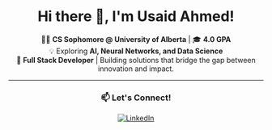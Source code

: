 
<div align="center">

# Hi there 👋, I'm Usaid Ahmed!

👨‍🎓 **CS Sophomore @ University of Alberta** | 🎓 **4.0 GPA**  
💡 Exploring **AI, Neural Networks, and Data Science**  
🚀 **Full Stack Developer** | Building solutions that bridge the gap between innovation and impact.

---

### 📫 Let's Connect!
[![LinkedIn](https://img.shields.io/badge/-LinkedIn-blue?style=flat&logo=linkedin)](https://www.linkedin.com/in/usaid-ahmed-2149422a2)
 

</div>
